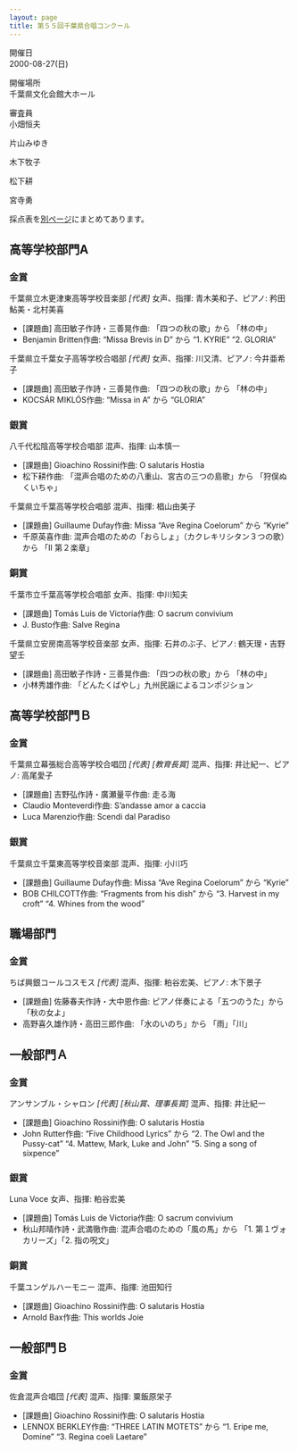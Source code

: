 ```yaml
---
layout: page
title: 第５５回千葉県合唱コンクール
---
```

開催日  
2000-08-27(日)

開催場所  
千葉県文化会館大ホール

審査員  
小畑恒夫

片山みゆき

木下牧子

松下耕

宮寺勇

採点表を[別ページ](chiba-score/)にまとめてあります。

高等学校部門A
-------------

### 金賞

<span class="choir-name">千葉県立木更津東高等学校音楽部</span> *\[代表\]*
女声、指揮: 青木美和子、ピアノ: 矜田鮎美・北村美喜

-   \[課題曲\] 高田敏子作詩・三善晃作曲: 「四つの秋の歌」から 「林の中」
-   Benjamin Britten作曲: “Missa Brevis in D” から “1. KYRIE” “2. GLORIA”

<span class="choir-name">千葉県立千葉女子高等学校合唱部</span> *\[代表\]*
女声、指揮: 川又清、ピアノ: 今井亜希子

-   \[課題曲\] 高田敏子作詩・三善晃作曲: 「四つの秋の歌」から 「林の中」
-   KOCSÁR MIKLÓS作曲: “Missa in A” から “GLORIA”

### 銀賞

<span class="choir-name">八千代松陰高等学校合唱部</span>
混声、指揮: 山本慎一

-   \[課題曲\] Gioachino Rossini作曲: O salutaris Hostia
-   松下耕作曲: 「混声合唱のための八重山、宮古の三つの島歌」から 「狩俣ぬくいちゃ」

<span class="choir-name">千葉県立千葉高等学校合唱部</span>
混声、指揮: 椙山由美子

-   \[課題曲\] Guillaume Dufay作曲: Missa “Ave Regina Coelorum” から “Kyrie”
-   千原英喜作曲: 混声合唱のための「おらしょ」（カクレキリシタン３つの歌）から 「Ⅱ 第２楽章」

### 銅賞

<span class="choir-name">千葉市立千葉高等学校合唱部</span>
女声、指揮: 中川知夫

-   \[課題曲\] Tomás Luis de Victoria作曲: O sacrum convivium
-   J. Busto作曲: Salve Regina

<span class="choir-name">千葉県立安房南高等学校音楽部</span>
女声、指揮: 石井のぶ子、ピアノ: 鶴天理・吉野望壬

-   \[課題曲\] 高田敏子作詩・三善晃作曲: 「四つの秋の歌」から 「林の中」
-   小林秀雄作曲: 「どんたくばやし」九州民謡によるコンポジション

高等学校部門Ｂ
--------------

### 金賞

<span class="choir-name">千葉県立幕張総合高等学校合唱団</span> *\[代表\]* *\[教育長賞\]*
混声、指揮: 井辻紀一、ピアノ: 高尾愛子

-   \[課題曲\] 吉野弘作詩・廣瀬量平作曲: 走る海
-   Claudio Monteverdi作曲: S’andasse amor a caccia
-   Luca Marenzio作曲: Scendi dal Paradiso

### 銀賞

<span class="choir-name">千葉県立千葉東高等学校音楽部</span>
混声、指揮: 小川巧

-   \[課題曲\] Guillaume Dufay作曲: Missa “Ave Regina Coelorum” から “Kyrie”
-   BOB CHILCOTT作曲: “Fragments from his dish” から “3. Harvest in my croft” “4. Whines from the wood”

職場部門
--------

### 金賞

<span class="choir-name">ちば興銀コールコスモス</span> *\[代表\]*
混声、指揮: 粕谷宏美、ピアノ: 木下景子

-   \[課題曲\] 佐藤春夫作詩・大中恩作曲: ピアノ伴奏による「五つのうた」から 「秋の女よ」
-   高野喜久雄作詩・高田三郎作曲: 「水のいのち」から 「雨」「川」

一般部門Ａ
----------

### 金賞

<span class="choir-name">アンサンブル・シャロン</span> *\[代表\]* *\[秋山賞、理事長賞\]*
混声、指揮: 井辻紀一

-   \[課題曲\] Gioachino Rossini作曲: O salutaris Hostia
-   John Rutter作曲: “Five Childhood Lyrics” から “2. The Owl and the Pussy-cat” “4. Mattew, Mark, Luke and John” “5. Sing a song of sixpence”

### 銀賞

<span class="choir-name">Luna Voce</span>
女声、指揮: 粕谷宏美

-   \[課題曲\] Tomás Luis de Victoria作曲: O sacrum convivium
-   秋山邦晴作詩・武満徹作曲: 混声合唱のための「風の馬」から 「1. 第１ヴォカリーズ」「2. 指の呪文」

### 銅賞

<span class="choir-name">千葉ユンゲルハーモニー</span>
混声、指揮: 池田知行

-   \[課題曲\] Gioachino Rossini作曲: O salutaris Hostia
-   Arnold Bax作曲: This worlds Joie

一般部門Ｂ
----------

### 金賞

<span class="choir-name">佐倉混声合唱団</span> *\[代表\]*
混声、指揮: 粟飯原栄子

-   \[課題曲\] Gioachino Rossini作曲: O salutaris Hostia
-   LENNOX BERKLEY作曲: “THREE LATIN MOTETS” から “1. Eripe me, Domine” “3. Regina coeli Laetare”
